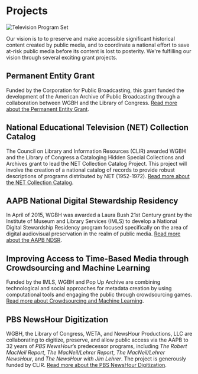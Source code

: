 # Projects

![Television Program Set](/page-banners/banner5.jpg)

Our vision is to to preserve and make accessible significant historical content created by public media,
and to coordinate a national effort to save at-risk public media before its content is lost to posterity. We're fulfilling our vision through
several exciting grant projects.

## Permanent Entity Grant

Funded by the Corporation for Public Broadcasting, this grant funded the development of the American Archive of Public Broadcasting through
a collaboration between WGBH and the Library of Congress.
[Read more about the Permanent Entity Grant](/about-the-american-archive/projects/permanent-entity).

## National Educational Television (NET) Collection Catalog

The Council on Library and Information Resources (CLIR) awarded WGBH and the Library of Congress a Cataloging Hidden Special Collections
and Archives grant to lead the NET Collection Catalog Project. This project will involve the creation of a national catalog of records to provide robust descriptions
of programs distributed by NET (1952-1972). [Read more about the NET Collection Catalog](/about-the-american-archive/projects/net-catalog).

## AAPB National Digital Stewardship Residency

In April of 2015, WGBH was awarded a Laura Bush 21st Century
grant by the Institute of Museum and Library Services (IMLS) to develop a National Digital Stewardship Residency program
focused specifically on the area of digital audiovisual preservation in the realm of public media. [Read more about the AAPB NDSR](/about-the-american-archive/projects/ndsr).

## Improving Access to Time-Based Media through Crowdsourcing and Machine Learning

Funded by the IMLS, WGBH and Pop Up Archive are combining technological and social approaches for metadata creation
by using computational tools and engaging the public through crowdsourcing games. [Read more about Crowdsourcing and Machine Learning](/about-the-american-archive/projects/transcript-project).

## PBS NewsHour Digitization

WGBH, the Library of Congress, WETA, and NewsHour Productions, LLC are collaborating to digitize, preserve, and allow public access via the AAPB to 32 years of *PBS NewsHour*’s predecessor programs,
including *The Robert MacNeil Report*, *The MacNeil/Lehrer Report*, *The MacNeil/Lehrer NewsHour*, and *The NewsHour with Jim Lehrer*. The project is generously funded by CLIR.
[Read more about the PBS NewsHour Digitization](/about-the-american-archive/projects/newshour).
